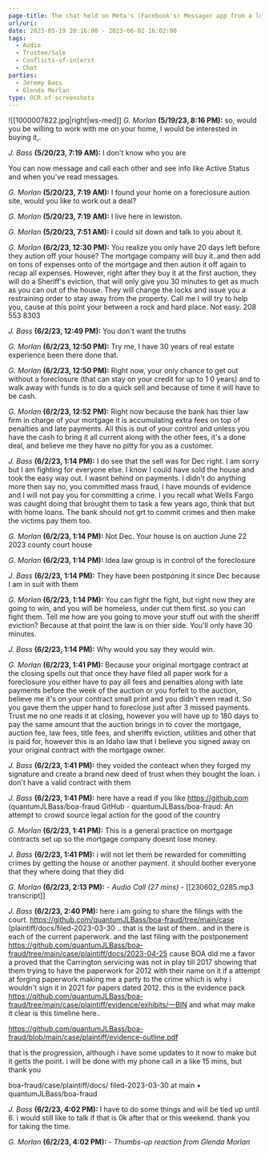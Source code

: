 ```yaml
---
page-title: The chat held on Meta's (Facebook's) Messager app from a local property developer.
url/uri: 
date: 2023-05-19 20:16:00 - 2023-06-02 16:02:00
tags:
  - Audio
  - Trustee/Sale
  - Conflicts-of-interst
  - Chat
parties:
  - Jeremy Bass
  - Glenda Morlan
type: OCR of screenshots
---
```

![[1000007822.jpg|right|ws-med]]
*G. Morlan* **(5/19/23, 8:16 PM):**
so, would you be willing to work with
me on your home, I would be
interested in buying it,.

*J. Bass* **(5/20/23, 7:19 AM):**
I don't know who you are

You can now message and call each other and see info
like Active Status and when you've read messages.

*G. Morlan* **(5/20/23, 7:19 AM):**
I found your home on a foreclosure
aution site, would you like to work out
a deal?

*G. Morlan* **(5/20/23, 7:19 AM):**
I live here in lewiston.

*G. Morlan* **(5/20/23, 7:51 AM):**
I could sit down and talk to you about
it.

*G. Morlan* **(6/2/23, 12:30 PM):**
You realize you only have 20 days left
before they aution off your house?
The mortgage company will buy
it..and then add on tons of expenses
onto of the mortgage and then aution
it off again to recap all expenses.
However, right after they buy it at the
first auction, they will do a Sheriff's
eviction, that will only give you 30
minutes to get as much as you can
out of the house. They will change the
locks and issue you a restraining order
to stay away from the property. Call
me I will try to help you, cause at this
point your between a rock and hard
place. Not easy. 208 553 8303

*J. Bass* **(6/2/23, 12:49 PM):**
You don't want the truths

*G. Morlan* **(6/2/23, 12:50 PM):**
Try me, I have 30 years of real estate
experience been there done that.

*G. Morlan* **(6/2/23, 12:50 PM):**
Right now, your only chance to get out
without a foreclosure (that can stay on
your credit for up to 1 0 years) and to
walk away with funds is to do a quick
sell and because of time it will have to
be cash.

*G. Morlan* **(6/2/23, 12:52 PM):**
Right now because the bank has thier
law firm in charge of your mortgage it
is accumulating extra fees on top of
penalties and late payments. All this
is out of your control and unless you
have the cash to bring it all current
along with the other fees, it's a done
deal, and believe me they have no pitty
for you as a customer.

*J. Bass* **(6/2/23, 1:14 PM):**
I do see that the sell was for Dec
right. I am sorry but I am fighting
for everyone else. I know I could
have sold the house and took the
easy way out. I wasnt behind on
payments. I didn't do anything
more then say no, you committed
mass fraud, I have mounds of
evidence and I will not pay you for
committing a crime. I you recall
what Wells Fargo was caught doing
that brought them to task a few
years ago, think that but with home
loans. The bank should not grt to
commit crimes and then make the
victims pay them too.

*G. Morlan* **(6/2/23, 1:14 PM):**
Not Dec. Your house is on auction
June 22 2023 county court house

*G. Morlan* **(6/2/23, 1:14 PM):**
Idea law group is in control of the
foreclosure

*J. Bass* **(6/2/23, 1:14 PM):**
They have been postponing it since
Dec because I am in suit with them

*G. Morlan* **(6/2/23, 1:14 PM):**
You can fight the fight, but right now
they are going to win, and you will be
homeless, under cut them first..so you
can fight them. Tell me how are you
going to move your stuff out with the
sheriff eviction? Because at that point
the law is on thier side. You'll only
have 30 minutes.

*J. Bass* **(6/2/23, 1:14 PM):**
Why would you say they would win.

*G. Morlan* **(6/2/23, 1:41 PM):**
Because your original mortgage
contract at the closing spells out that
once they have filed all paper work for
a foreclosure you either have to pay all
fees and penalties along with late
payments before the week of the
auction or you forfeit to the auction,
believe me it's on your contract small
print and you didn't even read it. So
you gave them the upper hand to
foreclose just after 3 missed
payments. Trust me no one reads it at
closing, however you will have up to
180 days to pay the same amount that
the auction brings in to cover the
mortgage, auction fee, law fees, title
fees, and sheriffs eviction, utilities and
other that is paid for, however this is
an Idaho law that I believe you signed
away on your original contract with the
mortgage owner.

*J. Bass* **(6/2/23, 1:41 PM):**
they voided the conteact when they
forged my signature and create a
brand new deed of trust when they
bought the loan. i don't have a valid
contract with them

*J. Bass* **(6/2/23, 1:41 PM):**
here have a read if you like
https://github.com
(quantumJLBass/boa-fraud
GitHub - quantumJLBass/boa-fraud: An
attempt to crowd source legal action for
the good of the country

*G. Morlan* **(6/2/23, 1:41 PM):**
This is a general practice on mortgage
contracts set up so the mortgage
company doesnt lose money.

*J. Bass* **(6/2/23, 1:41 PM):**
i will not let them be rewarded for
committing crimes by getting the
house or another payment. it
should bother everyone that they
where doing that they did

*G. Morlan* **(6/2/23, 2:13 PM):**
	 - *Audio Call (27 mins)*
	 - [[230602_0285.mp3 transcript]]

*J. Bass* **(6/2/23, 2:40 PM):**
here i am going to share the filings
with the court.
https://github.com/quantumJLBass/boa-fraud/tree/main/case
(plaintiff/docs/filed-2023-03-30 ..
that is the last of them.. and in
there is each of the current
paperwork. and the last filing with
the postponement
https://github.com/quantumJLBass/boa-fraud/tree/main/case/plaintiff/docs/2023-04-25 cause BOA did me a favor a
proved that the Carrington servicing
was not in play till 2017 showing
that them trying to have the
paperwork for 2012 with their name
on it if a attempt at forging
paperwork making me a party to
the crime which is why i wouldn't
sign it in 2021 for papers dated
2012. this is the evidence pack
https://qithub.com/quantumJLBass/boa-fraud/tree/main/case/plaintiff/evidence/exhibits/—BlN and what may make
it clear is this timeline here..

https://github.com/quantumJLBass/boa-fraud/blob/main/case/plaintiff/evidence-outline.pdf

that is the progression, although i
have some updates to it now to
make but it getts the point. i will be
done with my phone call in a like 15
mins, but thank you

boa-fraud/case/plaintiff/docs/
filed-2023-03-30 at main •
quantumJLBass/boa-fraud

*J. Bass* **(6/2/23, 4:02 PM):**
I have to do some things and will be
tied up until 6. i would still like to
talk if that is 0k after that or this
weekend. thank you for taking the
time.

*G. Morlan* **(6/2/23, 4:02 PM):**
     - *Thumbs-up reaction from Glenda Morlan*